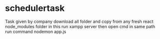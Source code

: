 # schedulertask
Task given by company
download all folder and copy from any fresh react node_modules folder in this 
run xampp server 
then open cmd in same path 
run command nodemon app.js
